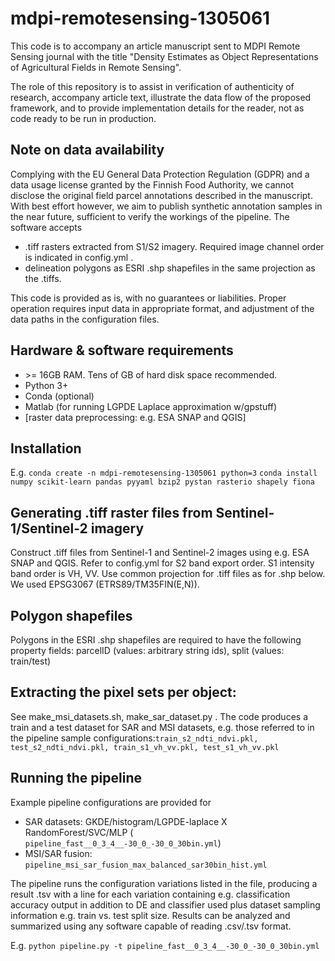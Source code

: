 # mdpi-remotesensing-1305061
This code is to accompany an article manuscript sent to MDPI Remote Sensing journal with the title "Density Estimates as Object Representations of Agricultural Fields in Remote Sensing".

The role of this repository is to assist in verification of authenticity of research, accompany article text, illustrate the data flow of the proposed framework, and to provide implementation details for the reader, not as code ready to be run in production.
## Note on data availability
Complying with the EU General Data Protection Regulation (GDPR) and a data usage license granted by the Finnish Food Authority, we cannot disclose the original field parcel annotations described in the manuscript. With best effort however, we aim to publish synthetic annotation samples in the near future, sufficient to verify the workings of the pipeline. The software accepts
- .tiff rasters extracted from S1/S2 imagery. Required image channel order is indicated in config.yml .
- delineation polygons as ESRI .shp shapefiles in the same projection as the .tiffs. 

This code is provided as is, with no guarantees or liabilities. Proper operation requires input data in appropriate format, and adjustment of the data paths in the configuration files.

## Hardware & software requirements
- \>= 16GB RAM. Tens of GB of hard disk space recommended.
- Python 3+
- Conda (optional)
- Matlab (for running LGPDE Laplace approximation w/gpstuff)
- [raster data preprocessing: e.g. ESA SNAP and QGIS]

## Installation
E.g.
```conda create -n mdpi-remotesensing-1305061 python=3```
```conda install numpy scikit-learn pandas pyyaml bzip2 pystan rasterio shapely fiona```

## Generating .tiff raster files from Sentinel-1/Sentinel-2 imagery

Construct .tiff files from Sentinel-1 and Sentinel-2 images using e.g. ESA SNAP and QGIS. Refer to config.yml for S2 band export order. S1 intensity band order is VH, VV. Use common projection for .tiff files as for .shp below. We used EPSG3067 (ETRS89/TM35FIN(E,N)).

## Polygon shapefiles 
Polygons in the ESRI .shp shapefiles are required to have the following property fields: parcelID (values: arbitrary string ids), split (values: train/test)

## Extracting the pixel sets per object: 

See make_msi_datasets.sh, make_sar_dataset.py . The code produces a train and a test dataset for SAR and MSI datasets, e.g. those referred to in the pipeline sample configurations:```train_s2_ndti_ndvi.pkl, test_s2_ndti_ndvi.pkl, train_s1_vh_vv.pkl, test_s1_vh_vv.pkl```


## Running the pipeline

Example pipeline configurations are provided for 
- SAR datasets: GKDE/histogram/LGPDE-laplace X RandomForest/SVC/MLP ( ```pipeline_fast__0_3_4__-30_0_-30_0_30bin.yml```)
- MSI/SAR fusion: ```pipeline_msi_sar_fusion_max_balanced_sar30bin_hist.yml```

The pipeline runs the configuration variations listed in the file, producing a result .tsv with a line for each variation containing e.g. classification accuracy output in addition to DE and classifier used plus dataset sampling information e.g. train vs. test split size. Results can be analyzed and summarized using any software capable of reading .csv/.tsv format. 



E.g. ```python pipeline.py -t pipeline_fast__0_3_4__-30_0_-30_0_30bin.yml```
